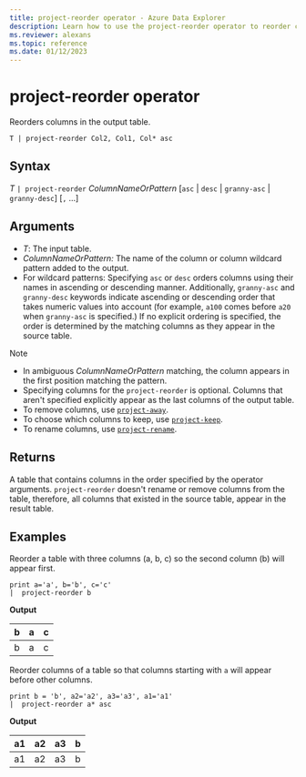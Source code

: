 ```yaml
---
title: project-reorder operator - Azure Data Explorer
description: Learn how to use the project-reorder operator to reorder columns in the output table.
ms.reviewer: alexans
ms.topic: reference
ms.date: 01/12/2023
---
```

# project-reorder operator

Reorders columns in the output table.

```kusto
T | project-reorder Col2, Col1, Col* asc
```

## Syntax

*T* `| project-reorder` *ColumnNameOrPattern* [`asc` | `desc` | `granny-asc` | `granny-desc`] [`,` ...]

## Arguments

* *T*: The input table.
* *ColumnNameOrPattern:* The name of the column or column wildcard pattern added to the output.
* For wildcard patterns: Specifying `asc` or `desc` orders columns using their names in ascending or descending manner.
  Additionally, `granny-asc` and `granny-desc` keywords indicate ascending or descending order that takes numeric values into account
  (for example, `a100` comes before `a20` when `granny-asc` is specified.)
  If no explicit ordering is specified, the order is determined by the matching columns as they appear in the source table.

> [!NOTE]
>
> * In ambiguous *ColumnNameOrPattern* matching, the column appears in the first position matching the pattern.
> * Specifying columns for the `project-reorder` is optional. Columns that aren't specified explicitly appear as the last columns of the output table.
> * To remove columns, use [`project-away`](projectawayoperator.md).
> * To choose which columns to keep, use [`project-keep`](project-keep-operator.md).
> * To rename columns, use [`project-rename`](projectrenameoperator.md).

## Returns

A table that contains columns in the order specified by the operator arguments. `project-reorder` doesn't rename or remove columns from the table, therefore, all columns that existed in the source table, appear in the result table.

## Examples

Reorder a table with three columns (a, b, c) so the second column (b) will appear first.

<!-- csl: https://help.kusto.windows.net/Samples -->
```kusto
print a='a', b='b', c='c'
|  project-reorder b
```

**Output**

|b|a|c|
|---|---|---|
|b|a|c|

Reorder columns of a table so that columns starting with `a` will appear before other columns.

<!-- csl: https://help.kusto.windows.net/Samples -->
```kusto
print b = 'b', a2='a2', a3='a3', a1='a1'
|  project-reorder a* asc
```

**Output**

|a1|a2|a3|b|
|---|---|---|---|
|a1|a2|a3|b|
